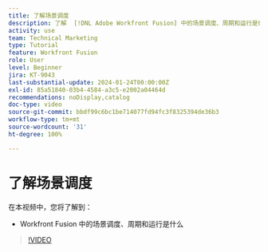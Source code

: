 ```yaml
---
title: 了解场景调度
description: 了解  [!DNL Adobe Workfront Fusion] 中的场景调度、周期和运行是什么。
activity: use
team: Technical Marketing
type: Tutorial
feature: Workfront Fusion
role: User
level: Beginner
jira: KT-9043
last-substantial-update: 2024-01-24T00:00:00Z
exl-id: 85a51840-03b4-4584-a3c5-e2002a04464d
recommendations: noDisplay,catalog
doc-type: video
source-git-commit: bbdf99c6bc1be714077fd94fc3f8325394de36b3
workflow-type: tm+mt
source-wordcount: '31'
ht-degree: 100%

---
```


# 了解场景调度

在本视频中，您将了解到：

* Workfront Fusion 中的场景调度、周期和运行是什么

>[!VIDEO](https://video.tv.adobe.com/v/3417319/?quality=12&learn=on&enablevpops=1&captions=chi_hans)
